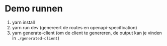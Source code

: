 # Demo runnen

1. yarn install
2. yarn run dev (genereert de routes en openapi-specification)
3. yarn generate-client (om de client te genereren, de output kan je vinden in `./generated-client`)
